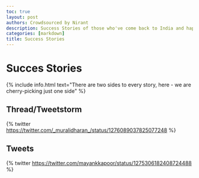 ```yaml
---
toc: true
layout: post
authors: Crowdsourced by Nirant
description: Success Stories of those who've come back to India and happy with it
categories: [markdown]
title: Success Stories
---
```

# Succes Stories

{% include info.html text="There are two sides to every story, here - we are cherry-picking just one side" %}

## Thread/Tweetstorm
{% twitter https://twitter.com/_muralidharan_/status/1276089037825077248 %}

## Tweets
{% twitter https://twitter.com/mayankkapoor/status/1275306182408724488 %}
